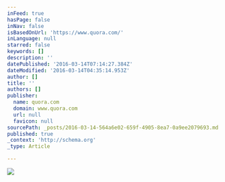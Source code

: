 ```yaml
---
inFeed: true
hasPage: false
inNav: false
isBasedOnUrl: 'https://www.quora.com/'
inLanguage: null
starred: false
keywords: []
description: ''
datePublished: '2016-03-14T07:14:27.384Z'
dateModified: '2016-03-14T04:35:14.953Z'
author: []
title: ''
authors: []
publisher:
  name: quora.com
  domain: www.quora.com
  url: null
  favicon: null
sourcePath: _posts/2016-03-14-564a6e02-659f-4905-8ea7-0a9ee2079693.md
published: true
_context: 'http://schema.org'
_type: Article

---
```

![](https://qph.is.quoracdn.net/main-qimg-339270fb5d13db49f2c7648e0e6c098e?convert_to_webp=true)